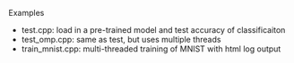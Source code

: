 Examples 
+ test.cpp: load in a pre-trained model and test accuracy of classificaiton
+ test_omp.cpp: same as test, but uses multiple threads 
+ train_mnist.cpp: multi-threaded training of MNIST with html log output
